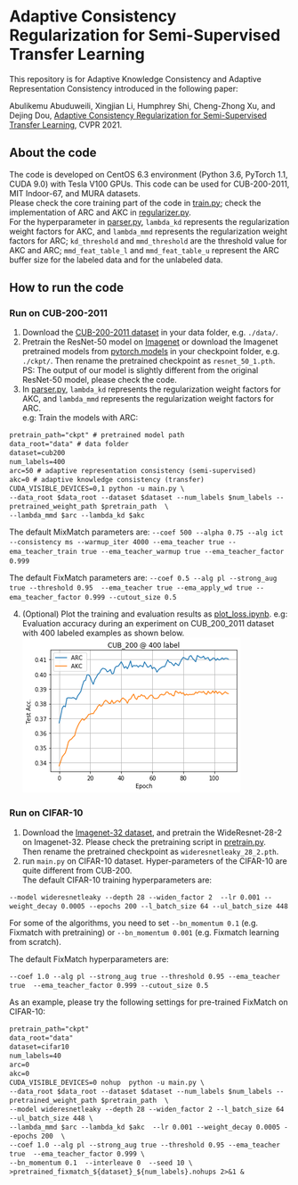 # Adaptive Consistency Regularization for Semi-Supervised Transfer Learning

This repository is for Adaptive Knowledge Consistency and Adaptive Representation Consistency introduced in the following paper:
 
Abulikemu Abuduweili, Xingjian Li, Humphrey Shi, Cheng-Zhong Xu, and Dejing Dou, [Adaptive Consistency Regularization for Semi-Supervised Transfer Learning](https://arxiv.org/abs/2103.02193), CVPR 2021.  
 

## About the code
The code is developed on CentOS 6.3 environment (Python 3.6, PyTorch 1.1, CUDA 9.0) with Tesla V100 GPUs. 
This code can be used for CUB-200-2011, MIT Indoor-67, and MURA datasets.  
Please check the core training part of the code in [train.py](ssl_lib/trainer/train.py); check the implementation of ARC and AKC in [regularizer.py](ssl_lib/consistency/regularizer.py).  
For the hyperparameter in [parser.py](parser.py),  `lambda_kd` represents the regularization weight factors for AKC, and `lambda_mmd` represents the regularization weight factors for ARC;
`kd_threshold` and `mmd_threshold` are the threshold value for AKC and ARC;
`mmd_feat_table_l` and `mmd_feat_table_u` represent the ARC buffer size for the labeled data and for the unlabeled data.

## How to run the code

### Run on CUB-200-2011

1) Download the [CUB-200-2011 dataset](http://www.vision.caltech.edu/visipedia/CUB-200-2011.html) in your data folder, e.g. `./data/`.
2) Pretrain the ResNet-50 model on [Imagenet](http://image-net.org/download-images) or download the Imagenet pretrained models from [pytorch.models](https://download.pytorch.org/models/resnet50-19c8e357.pth) in your checkpoint folder, e.g. `./ckpt/`. Then rename the pretrained checkpoint as `resnet_50_1.pth`.  
PS: The output of our model is slightly different from the original ResNet-50 model, please check the code.
3) In [parser.py](parser.py), `lambda_kd` represents the regularization weight factors for AKC, and  `lambda_mmd` represents the regularization weight factors for ARC.   
e.g: Train the models with ARC:
```
pretrain_path="ckpt" # pretrained model path
data_root="data" # data folder
dataset=cub200
num_labels=400
arc=50 # adaptive representation consistency (semi-supervised)
akc=0 # adaptive knowledge consistency (transfer)
CUDA_VISIBLE_DEVICES=0,1 python -u main.py \
--data_root $data_root --dataset $dataset --num_labels $num_labels --pretrained_weight_path $pretrain_path  \
--lambda_mmd $arc --lambda_kd $akc 
```

The default MixMatch parameters are:
`--coef 500 --alpha 0.75 --alg ict --consistency ms --warmup_iter 4000 --ema_teacher true --ema_teacher_train true --ema_teacher_warmup true --ema_teacher_factor 0.999`

The default FixMatch parameters are:
`--coef 0.5 --alg pl --strong_aug true --threshold 0.95  --ema_teacher true --ema_apply_wd true --ema_teacher_factor 0.999 --cutout_size 0.5`

4) (Optional) Plot the training and evaluation results as [plot_loss.ipynb](plot_loss.ipynb).
e.g: Evaluation accuracy during an experiment on CUB_200_2011 dataset with 400 labeled examples as shown below.  
![acc_curve](../figs/acc_curve.png)    

### Run on CIFAR-10

1) Download the [Imagenet-32 dataset](https://patrykchrabaszcz.github.io/Imagenet32/), and pretrain the WideResnet-28-2 on Imagenet-32.
Please check the pretraining script in [pretrain.py](pretrain.py).   
Then rename the pretrained checkpoint as `wideresnetleaky_28_2.pth`.
2) run `main.py` on CIFAR-10 dataset. 
Hyper-parameters of the CIFAR-10 are quite different from CUB-200.  
The default CIFAR-10 training hyperparameters are:
```
--model wideresnetleaky --depth 28 --widen_factor 2  --lr 0.001 --weight_decay 0.0005 --epochs 200 --l_batch_size 64 --ul_batch_size 448 
```
For some of the algorithms, you need to set `--bn_momentum 0.1` (e.g. Fixmatch with pretraining) or  `--bn_momentum 0.001` (e.g. Fixmatch learning from scratch).

The default FixMatch hyperparameters are:
```
--coef 1.0 --alg pl --strong_aug true --threshold 0.95 --ema_teacher true  --ema_teacher_factor 0.999 --cutout_size 0.5
```

As an example, please try the following settings for pre-trained FixMatch on CIFAR-10:
```
pretrain_path="ckpt"
data_root="data"
dataset=cifar10
num_labels=40
arc=0 
akc=0 
CUDA_VISIBLE_DEVICES=0 nohup  python -u main.py \
--data_root $data_root --dataset $dataset --num_labels $num_labels --pretrained_weight_path $pretrain_path  \
--model wideresnetleaky --depth 28 --widen_factor 2 --l_batch_size 64 --ul_batch_size 448 \   
--lambda_mmd $arc --lambda_kd $akc  --lr 0.001 --weight_decay 0.0005 --epochs 200  \
--coef 1.0 --alg pl --strong_aug true --threshold 0.95 --ema_teacher true  --ema_teacher_factor 0.999 \
--bn_momentum 0.1  --interleave 0  --seed 10 \
>pretrained_fixmatch_${dataset}_${num_labels}.nohups 2>&1 &
```

